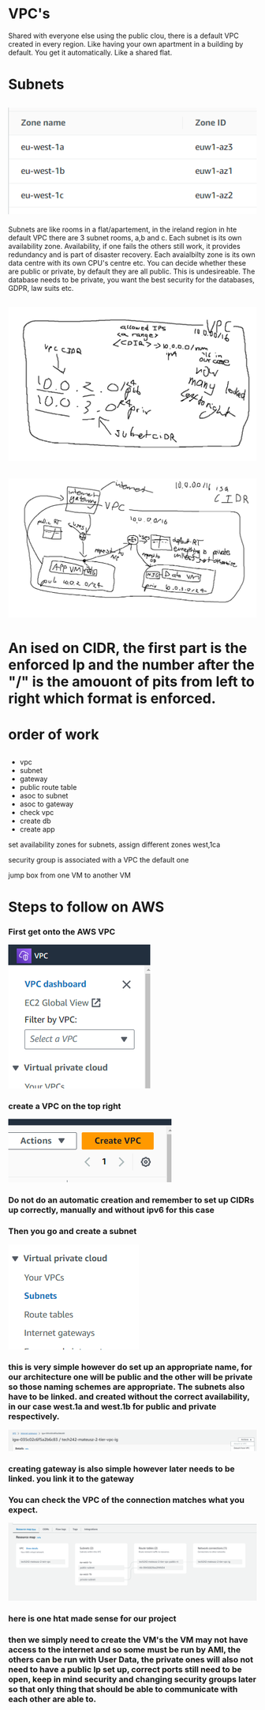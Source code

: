 # VPC's
Shared with everyone else using the public clou, there is a default VPC created in every region.
Like having your own apartment in a building by default. You get it automatically. Like a shared flat.
# Subnets
## ![subnets](image.png)
Subnets are like rooms in a flat/apartement, in the ireland region in hte default VPC there are 3 subnet rooms, a,b and c. Each subnet is its own availability zone. Availability, if one fails the others still work, it provides redundancy and is part of disaster recovery. Each avaialbilty zone is its own data centre with its own CPU's centre etc.
You can decide whether these are public or private, by default they are all public. This is undesireable.
The database needs to be private, you want the best security for the databases, GDPR, law suits etc.
## ![Alt text](image-1.png)
## ![Alt text](image-2.png)
# An ised on CIDR, the first part is the enforced Ip and the number after the "/" is the amouont of pits from left to right which format is enforced.
# order of work
##
- vpc
- subnet
- gateway
- public route table
- asoc to subnet
- asoc to gateway
- check vpc
- create db
- create app

set availability zones for subnets, assign different zones west,1ca

security group is associated with a VPC
the default one

jump box from one VM to another VM

# Steps to follow on AWS
### First get onto the AWS VPC 
![Alt text](image-4.png)
### create a VPC on the top right
![Alt text](image-5.png)
### Do not do an automatic creation and remember to set up CIDRs up correctly, manually and without ipv6 for this case
### Then you go and create a subnet
![Alt text](image-6.png)
### this is very simple however do set up an appropriate name, for our architecture one will be public and the other will be private so those naming schemes are appropriate. The subnets also have to be linked. and created without the correct availability, in our case west.1a and west.1b for public and private respectively.
![Alt text](image-7.png)
### creating gateway is also simple however later needs to be linked. you link it to the gateway
### You can check the VPC of the connection matches what you expect.
![](image-8.png)
### here is one htat made sense for our project
### then we simply need to create the VM's the VM may not have access to the internet and so some must be run by AMI, the others can be run with User Data, the private ones will also not need to have a public Ip set up, correct ports still need to be open, keep in mind security and changing security groups later so that only thing that should be able to communicate with each other are able to.